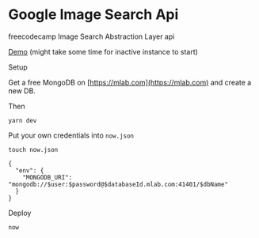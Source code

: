# Google Image Search Api
freecodecamp Image Search Abstraction Layer api

[Demo](https://image-search-qbumbvrxmb.now.sh/)
(might take some time for inactive instance to start)

Setup

Get a free MongoDB on [https://mlab.com](https://mlab.com) and create a new DB.

Then

```
yarn dev
```

Put your own credentials into `now.json`

```
touch now.json
```

```
{
  "env": {
    "MONGODB_URI": "mongodb://$user:$password@$databaseId.mlab.com:41401/$dbName"
  }
}
```


Deploy

```
now
```
